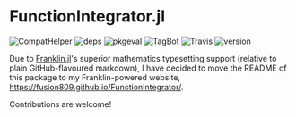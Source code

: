 # FunctionIntegrator.jl
![CompatHelper](https://github.com/fusion809/FunctionIntegrator.jl/workflows/CompatHelper/badge.svg)
![deps](https://juliahub.com/docs/FunctionIntegrator/deps.svg)
![pkgeval](https://juliahub.com/docs/FunctionIntegrator/pkgeval.svg)
![TagBot](https://github.com/fusion809/FunctionIntegrator.jl/workflows/TagBot/badge.svg)
![Travis](https://travis-ci.com/fusion809/FunctionIntegrator.jl.svg?branch=master)
![version](https://juliahub.com/docs/FunctionIntegrator/version.svg)

Due to [Franklin.jl](https://github.com/tlienart/Franklin.jl)'s superior mathematics typesetting support (relative to plain GitHub-flavoured markdown), I have decided to move the README of this package to my Franklin-powered website, https://fusion809.github.io/FunctionIntegrator/.

Contributions are welcome!
